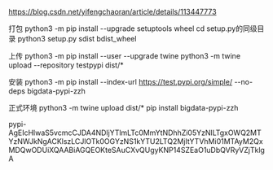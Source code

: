 https://blog.csdn.net/yifengchaoran/article/details/113447773


打包 
python3 -m pip install  --upgrade setuptools wheel
cd setup.py的同级目录
python3 setup.py sdist bdist_wheel

上传
python3 -m pip install --user --upgrade twine
python3 -m twine upload --repository testpypi dist/*

安装
python3 -m pip install --index-url https://test.pypi.org/simple/ --no-deps bigdata-pypi-zzh

正式环境
python3 -m twine upload dist/*
pip install bigdata-pypi-zzh

pypi-AgEIcHlwaS5vcmcCJDA4NDljYTlmLTc0MmYtNDhhZi05YzNlLTgxOWQ2MTYzNWJkNgACKlszLCJlOTk0OGYzNS1kYTU2LTQ2MjItYTVhMi01MTAyM2QxMDQwODUiXQAABiAGQEOKteSAuCXvQUgyKNP14SZEaO1uDbQVRyVZjTklgA
